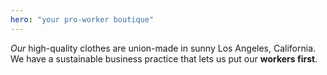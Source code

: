 ```yaml
---
hero: "your pro-worker boutique"
---
```


*Our* high-quality clothes are union-made in sunny Los Angeles, California. We have a sustainable business practice that lets us put our **workers first**.